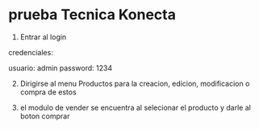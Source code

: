 # prueba Tecnica Konecta

1) Entrar al login

credenciales:

usuario: admin
password: 1234

2) Dirigirse al menu Productos para la creacion, edicion, modificacion o compra de estos

3) el modulo de vender se encuentra al selecionar el producto y darle al boton comprar 


